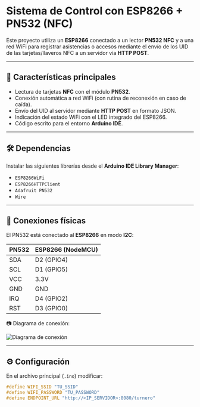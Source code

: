 # Sistema de Control con ESP8266 + PN532 (NFC)

Este proyecto utiliza un **ESP8266** conectado a un lector **PN532 NFC** y a una red WiFi para registrar asistencias o accesos mediante el envío de los UID de las tarjetas/llaveros NFC a un servidor vía **HTTP POST**.

---

## 📌 Características principales
- Lectura de tarjetas **NFC** con el módulo **PN532**.
- Conexión automática a red WiFi (con rutina de reconexión en caso de caída).
- Envío del UID al servidor mediante **HTTP POST** en formato JSON.
- Indicación del estado WiFi con el LED integrado del ESP8266.
- Código escrito para el entorno **Arduino IDE**.

---

## 🛠️ Dependencias
Instalar las siguientes librerías desde el **Arduino IDE Library Manager**:

- `ESP8266WiFi`
- `ESP8266HTTPClient`
- `Adafruit PN532`
- `Wire`

---

## 🔌 Conexiones físicas

El PN532 está conectado al **ESP8266** en modo **I2C**:

| PN532 | ESP8266 (NodeMCU) |
|-------|------------------|
| SDA   | D2 (GPIO4)       |
| SCL   | D1 (GPIO5)       |
| VCC   | 3.3V             |
| GND   | GND              |
| IRQ   | D4 (GPIO2)       | No se usa cable
| RST   | D3 (GPIO0)       | No se usa cable

📷 Diagrama de conexión:

![Diagrama de conexión](./esp8266/diagrama%20de%20conexión.png)

---

## ⚙️ Configuración
En el archivo principal (`.ino`) modificar:

```cpp
#define WIFI_SSID "TU_SSID"
#define WIFI_PASSWORD "TU_PASSWORD"
#define ENDPOINT_URL "http://<IP_SERVIDOR>:8080/turnero"
